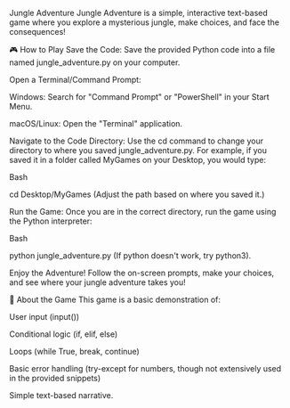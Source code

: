 Jungle Adventure
Jungle Adventure is a simple, interactive text-based game where you explore a mysterious jungle, make choices, and face the consequences!

🎮 How to Play
Save the Code:
Save the provided Python code into a file named jungle_adventure.py on your computer.

Open a Terminal/Command Prompt:

Windows: Search for "Command Prompt" or "PowerShell" in your Start Menu.

macOS/Linux: Open the "Terminal" application.

Navigate to the Code Directory:
Use the cd command to change your directory to where you saved jungle_adventure.py.
For example, if you saved it in a folder called MyGames on your Desktop, you would type:

Bash

cd Desktop/MyGames
(Adjust the path based on where you saved it.)

Run the Game:
Once you are in the correct directory, run the game using the Python interpreter:

Bash

python jungle_adventure.py
(If python doesn't work, try python3).

Enjoy the Adventure!
Follow the on-screen prompts, make your choices, and see where your jungle adventure takes you!

📜 About the Game
This game is a basic demonstration of:

User input (input())

Conditional logic (if, elif, else)

Loops (while True, break, continue)

Basic error handling (try-except for numbers, though not extensively used in the provided snippets)

Simple text-based narrative.